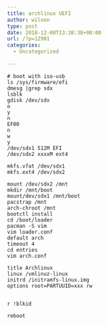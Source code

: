 ```yaml
---
title: archlinux UEFI
author: wiloon
type: post
date: 2018-12-08T13:38:38+00:00
url: /?p=12981
categories:
  - Uncategorized

---
```

<pre><code class="language-shell line-numbers"># boot with iso-usb
ls /sys/firmware/efi
dmesg |grep sdx
lsblk
gdisk /dev/sdx
o
y
n
EF00
n
w
y
/dev/sdx1 512M EFI
/dev/sdx2 xxxxM ext4

mkfs.vfat /dev/sdx1
mkfs.ext4 /dev/sdx2

mount /dev/sdx2 /mnt
mkdir /mnt/boot
mount/dev/sdx1 /mnt/boot
pacstrap /mnt
arch-chroot /mnt
bootctl install
cd /boot/loader
pacman -S vim
vim loader.conf
default arch
timeout 4
cd entries
vim arch.conf

title Archlinux
linux /vmlinuz-linux
initrd /initramfs-linux.img
options root=PARTUUID=xxx rw


r !blkid

reboot

</code></pre>